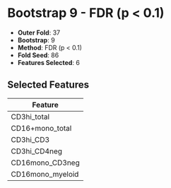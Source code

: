 # Bootstrap 9 - FDR (p < 0.1)

- **Outer Fold**: 37
- **Bootstrap**: 9
- **Method**: FDR (p < 0.1)
- **Fold Seed**: 86
- **Features Selected**: 6

## Selected Features

| Feature |
|---------|
| CD3hi_total |
| CD16+mono_total |
| CD3hi_CD3 |
| CD3hi_CD4neg |
| CD16mono_CD3neg |
| CD16mono_myeloid |
